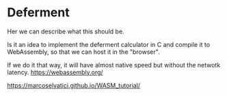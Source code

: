 # Deferment

Her we can describe what this should be.

Is it an idea to implement the deferment calculator in C and compile it to WebAssembly, so that we can host it in the "browser". 

If we do it that way, it will have almost native speed but without the netwotk latency. https://webassembly.org/

https://marcoselvatici.github.io/WASM_tutorial/
